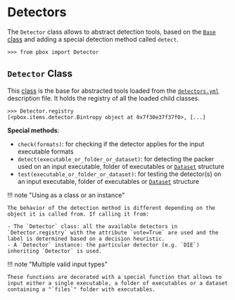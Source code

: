 # Detectors

The `Detector` class allows to abstract detection tools, based on the [`Base` class](items.md#base-class) and adding a special detection method called `detect`.

```session
>>> from pbox import Detector
```

## `Detector` Class

This [class](https://github.com/packing-box/docker-packing-box/blob/main/src/lib/src/pbox/core/items/detector.py#L56) is the base for abstracted tools loaded from the [`detectors.yml`](https://github.com/packing-box/docker-packing-box/blob/main/src/conf/detectors.yml) description file. It holds the registry of all the loaded child classes.

```session
>>> Detector.registry
[<pbox.items.detector.Bintropy object at 0x7f30e37f37f0>, [...]
```

**Special methods**:

- `check(formats)`: for checking if the detector applies for the input executable formats
- `detect(executable_or_folder_or_dataset)`: for detecting the packer used on an input executable, folder of executables or [`Dataset`](datasets.md) structure
- `test(executable_or_folder_or_dataset)`: for testing the detector(s) on an input executable, folder of executables or [`Dataset`](datasets.md) structure

!!! note "Using as a class or an instance"
    
    The behavior of the detection method is different depending on the object it is called from. If calling it from:
    
    - The `Detector` class: all the available detectors in `Detector.registry` with the attribute `vote=True` are used and the label is determined based on a decision heuristic.
    - A `Detector` instance: the particular detector (e.g. `DIE`) inheriting `Detector` is used.


!!! note "Multiple valid input types"
    
    These functions are decorated with a special function that allows to input either a single executable, a folder of executables or a dataset containing a "`files`" folder with executables.

